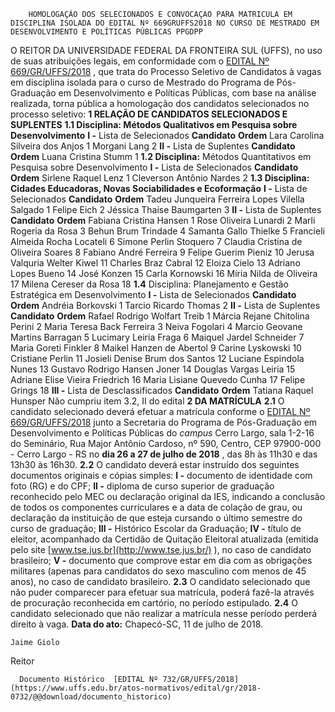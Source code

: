         HOMOLOGAÇÃO DOS SELECIONADOS E CONVOCAÇAO PARA MATRICULA EM DISCIPLINA ISOLADA DO EDITAL Nº 669GRUFFS2018 NO CURSO DE MESTRADO EM DESENVOLVIMENTO E POLÍTICAS PÚBLICAS PPGDPP  

 O REITOR DA UNIVERSIDADE FEDERAL DA FRONTEIRA SUL (UFFS), no uso de suas atribuições legais, em conformidade com o [EDITAL Nº 669/GR/UFFS/2018](https://www.uffs.edu.br/atos-normativos/edital/gr/2018-0669)  , que trata do Processo Seletivo de Candidatos à vagas em disciplina isolada para o curso de Mestrado do Programa de Pós-Graduação em Desenvolvimento e Políticas Públicas, com base na análise realizada, torna pública a homologação dos candidatos selecionados no processo seletivo:  **1 RELAÇÃO DE CANDIDATOS SELECIONADOS E SUPLENTES**  **1.1 Disciplina: Métodos Qualitativos em Pesquisa sobre Desenvolvimento**  **I -** Lista de Selecionados     **Candidato**    **Ordem**      Lara Carolina Silveira dos Anjos   1     Morgani Lang   2     **II -** Lista de Suplentes     **Candidato**    **Ordem**      Luana Cristina Stumm   1     **1.2 Disciplina:** Métodos Quantitativos em Pesquisa sobre Desenvolvimento **I -** Lista de Selecionados     **Candidato**    **Ordem**      Sirlene Raquel Lenz   1     Cleverson Antônio Nardes   2     **1.3 Disciplina: Cidades Educadoras, Novas Sociabilidades e Ecoformação**  **I -** Lista de Selecionados     **Candidato**    **Ordem**      Tadeu Junqueira Ferreira Lopes Vilella Salgado   1     Felipe Eich   2     Jéssica Thaise Baumgarten   3     **II -** Lista de Suplentes     **Candidato**    **Ordem**      Fabiana Cristina Hansen   1     Rose Oliveira Lunardi   2     Marli Rogeria da Rosa   3     Behun Brum Trindade   4     Samanta Gallo Thielke   5     Francieli Almeida Rocha Locateli   6     Simone Perlin Stoquero   7     Claudia Cristina de Oliveira Soares   8     Fabiano André Ferreira   9     Felipe Guerim Pieniz   10     Jerusa Valquria Welter Kiwel   11     Charles Braz Cabral   12     Eloiza Cielo   13     Adriano Lopes Bueno   14     José Konzen   15     Carla Kornowski   16     Míria Nilda de Oliveira   17     Milena Cereser da Rosa   18     **1.4** Disciplina: Planejamento e Gestão Estratégica em Desenvolvimento **I -** Lista de Selecionados     **Candidato**    **Ordem**      Andréia Borkovski   1     Tarcio Ricardo Thomas   2     **II -** Lista de Suplentes     **Candidato**    **Ordem**      Rafael Rodrigo Wolfart Treib   1     Márcia Rejane Chitolina Perini   2     Maria Teresa Back Ferreira   3     Neiva Fogolari   4     Marcio Geovane Martins Barragan   5     Lucimary Leiria Fraga   6     Maiquel Jardel Schneider   7     Maria Goreti Finkler   8     Maikel Hanzen de Abertol   9     Carine Lyskowski   10     Cristiane Perlin   11     Josieli Denise Brum dos Santos   12     Luciane Espindola Nunes   13     Gustavo Rodrigo Hansen Joner   14     Douglas Vargas Leiria   15     Adriane Elise Vieira Friedrich   16     Maria Lisiane Quevedo Cunha   17     Felipe Grings   18     **III -** Lista de Desclassificados     **Candidato**    **Ordem**      Tatiana Raquel Hunsper   Não cumpriu item 3.2, II do edital      **2 DA MATRÍCULA**  **2.1** O candidato selecionado deverá efetuar a matrícula conforme o [EDITAL Nº 669/GR/UFFS/2018](https://www.uffs.edu.br/atos-normativos/edital/gr/2018-0669)  junto a Secretaria do Programa de Pós-Graduação em Desenvolvimento e Políticas Públicas do *campus* Cerro Largo, sala 1-2-16 do Seminário, Rua Major Antônio Cardoso, nº 590, Centro, CEP 97900-000 - Cerro Largo - RS no **dia 26 a 27 de julho de 2018** , das 8h às 11h30 e das 13h30 às 16h30. **2.2** O candidato deverá estar instruído dos seguintes documentos originais e cópias simples: **I -** documento de identidade com foto (RG) e do CPF; **II -** diploma de curso superior de graduação reconhecido pelo MEC ou declaração original da IES, indicando a conclusão de todos os componentes curriculares e a data de colação de grau, ou declaração da instituição de que esteja cursando o último semestre do curso de graduação; **III -** Histórico Escolar da Graduação; **IV -** título de eleitor, acompanhado da Certidão de Quitação Eleitoral atualizada (emitida pelo site [www.tse.jus.br](http://www.tse.jus.br/)  ), no caso de candidato brasileiro; **V -** documento que comprove estar em dia com as obrigações militares (apenas para candidatos do sexo masculino com menos de 45 anos), no caso de candidato brasileiro. **2.3** O candidato selecionado que não puder comparecer para efetuar sua matrícula, poderá fazê-la através de procuração reconhecida em cartório, no período estipulado. **2.4** O candidato selecionado que não realizar a matrícula nesse período perderá direito à vaga.      **Data do ato:** Chapecó-SC, 11 de julho de 2018.   
 

    Jaime Giolo   
 Reitor 

      Documento Histórico  [EDITAL Nº 732/GR/UFFS/2018](https://www.uffs.edu.br/atos-normativos/edital/gr/2018-0732/@@download/documento_historico)     
      